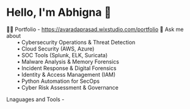 # Hello, I'm Abhigna 👋

👨‍💻 Portfolio - https://avaradaprasad.wixstudio.com/portfolio
💬 Ask me about  
  • Cybersecurity Operations & Threat Detection  
  • Cloud Security (AWS, Azure)  
  • SOC Tools (Splunk, ELK, Suricata)  
  • Malware Analysis & Memory Forensics  
  • Incident Response & Digital Forensics  
  • Identity & Access Management (IAM)  
  • Python Automation for SecOps  
  • Cyber Risk Assessment & Governance  


Lnaguages and Tools - 

